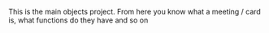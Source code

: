 This is the main objects project. From here you know what a meeting / card is, what functions do they have and so on
